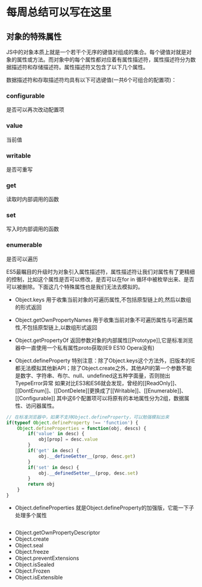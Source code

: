 # 每周总结可以写在这里
## 对象的特殊属性
JS中的对象本质上就是一个若干个无序的键值对组成的集合。每个键值对就是对象的属性或方法。而对象中的每个属性都对应着有属性描述符，属性描述符分为数据描述符和存储描述符。属性描述符又包含了以下几个属性。

数据描述符和存取描述符均具有以下可选键值(一共6个可组合的配置项)：

### configurable
是否可以再次改动配置项

### value
当前值

### writable
是否可重写

### get
读取时内部调用的函数

### set
写入时内部调用的函数

### enumerable
是否可以遍历


ES5最瞩目的升级时为对象引入属性描述符，属性描述符让我们对属性有了更精细的控制，比如这个属性是否可以修改，是否可以在for in 循环中被枚举出来、是否可以被删除。下面这几个特殊属性也是我们无法去模拟的。

- Object.keys 
用于收集当前对象的可遍历属性,不包括原型链上的,然后以数组的形式返回

- Object.getOwnPropertyNames 
用于收集当前对象不可遍历属性与可遍历属性,不包括原型链上,以数组形式返回

- Object.getPropertyOf
返回参数对象的内部属性[[Prototype]],它是标准浏览器中一直使用一个私有属性proto获取(IE9  ES10  Opera没有)

- Object.defineProperty
特别注意：除了Object.keys这个方法外，旧版本的IE都无法模拟其他新API；除了Object.create之外，其他API的第一个参数不能是数字、字符串、布尔、null、undefined这五种字面量，否则抛出TyepeError异常
如果对比ES3和ES6就会发现，曾经的[[ReadOnly]]、[[DontEnum]]、[[DontDelete]]更换成了[[Writable]]、[[Enumerable]]、[[Configurable]]
其中这6个配置项可以将原有的本地属性分为2组，数据属性、访问器属性。
```javascript
// 在标准浏览器中，如果不支持Object.defineProperty，可以勉强模拟出来
if(typeof Object.defineProperty !== 'function') {
    Object.defineProperties = function(obj, descs) {
        if('value' in desc) {
            obj[prop] = desc.value
        }
        if('get' in desc) {
            obj.__defineGetter__(prop, desc.get)
        }
        if('set' in desc) {
            obj.__definedSetter__(prop, desc.set)
        } 
        return obj
    }
}
```

- Object.defineProperties
就是Object.defineProperty的加强版，它能一下子处理多个属性
```javascript


```


- Object.getOwnPropertyDescriptor
- Object.create
- Object.seal
- Object.freeze
- Object.preventExtensions
- Object.isSealed
- Object.Frozen
- Object.isExtensible




